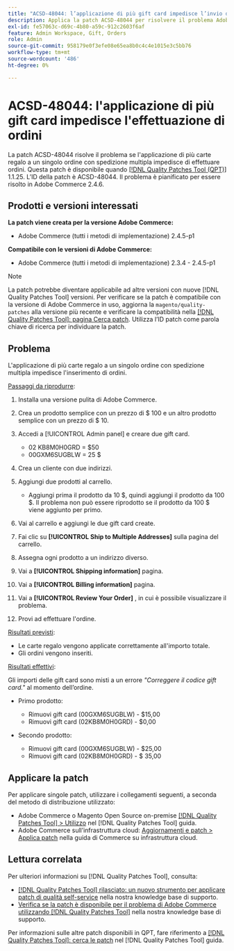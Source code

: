 ```yaml
---
title: "ACSD-48044: l’applicazione di più gift card impedisce l’invio di ordini"
description: Applica la patch ACSD-48044 per risolvere il problema Adobe Commerce, in cui l’applicazione di più carte regalo a un singolo ordine con spedizione multipla impedisce l’inserimento di ordini.
exl-id: fe57063c-d69c-4b80-a59c-912c2603f6af
feature: Admin Workspace, Gift, Orders
role: Admin
source-git-commit: 958179e0f3efe08e65ea8b0c4c4e1015e3c5bb76
workflow-type: tm+mt
source-wordcount: '486'
ht-degree: 0%

---
```


# ACSD-48044: l&#39;applicazione di più gift card impedisce l&#39;effettuazione di ordini

La patch ACSD-48044 risolve il problema se l&#39;applicazione di più carte regalo a un singolo ordine con spedizione multipla impedisce di effettuare ordini. Questa patch è disponibile quando [[!DNL Quality Patches Tool (QPT)]](/help/announcements/adobe-commerce-announcements/magento-quality-patches-released-new-tool-to-self-serve-quality-patches.md) 1.1.25. L’ID della patch è ACSD-48044. Il problema è pianificato per essere risolto in Adobe Commerce 2.4.6.

## Prodotti e versioni interessati

**La patch viene creata per la versione Adobe Commerce:**

* Adobe Commerce (tutti i metodi di implementazione) 2.4.5-p1

**Compatibile con le versioni di Adobe Commerce:**

* Adobe Commerce (tutti i metodi di implementazione) 2.3.4 - 2.4.5-p1

>[!NOTE]
>
>La patch potrebbe diventare applicabile ad altre versioni con nuove [!DNL Quality Patches Tool] versioni. Per verificare se la patch è compatibile con la versione di Adobe Commerce in uso, aggiorna la `magento/quality-patches` alla versione più recente e verificare la compatibilità nella [[!DNL Quality Patches Tool]: pagina Cerca patch](https://experienceleague.adobe.com/tools/commerce-quality-patches/index.html). Utilizza l’ID patch come parola chiave di ricerca per individuare la patch.

## Problema

L&#39;applicazione di più carte regalo a un singolo ordine con spedizione multipla impedisce l&#39;inserimento di ordini.

<u>Passaggi da riprodurre</u>:

1. Installa una versione pulita di Adobe Commerce.
1. Crea un prodotto semplice con un prezzo di $ 100 e un altro prodotto semplice con un prezzo di $ 10.
1. Accedi a [!UICONTROL Admin panel] e creare due gift card.

   * 02 KB8M0H0GRD = $50
   * 00GXM6SUGBLW = 25 $

1. Crea un cliente con due indirizzi.
1. Aggiungi due prodotti al carrello.

   * Aggiungi prima il prodotto da 10 $, quindi aggiungi il prodotto da 100 $. Il problema non può essere riprodotto se il prodotto da 100 $ viene aggiunto per primo.

1. Vai al carrello e aggiungi le due gift card create.
1. Fai clic su **[!UICONTROL Ship to Multiple Addresses]** sulla pagina del carrello.
1. Assegna ogni prodotto a un indirizzo diverso.
1. Vai a **[!UICONTROL Shipping information]** pagina.
1. Vai a **[!UICONTROL Billing information]** pagina.
1. Vai a **[!UICONTROL Review Your Order]** , in cui è possibile visualizzare il problema.
1. Provi ad effettuare l&#39;ordine.

<u>Risultati previsti</u>:

* Le carte regalo vengono applicate correttamente all&#39;importo totale.
* Gli ordini vengono inseriti.

<u>Risultati effettivi</u>:

Gli importi delle gift card sono misti a un errore *&quot;Correggere il codice gift card.&quot;* al momento dell’ordine.

* Primo prodotto:

   * Rimuovi gift card (00GXM6SUGBLW) - $15,00
   * Rimuovi gift card (02KB8M0H0GRD) - $0,00

* Secondo prodotto:

   * Rimuovi gift card (00GXM6SUGBLW) - $25,00
   * Rimuovi gift card (02KB8M0H0GRD) - $ 35,00

## Applicare la patch

Per applicare singole patch, utilizzare i collegamenti seguenti, a seconda del metodo di distribuzione utilizzato:

* Adobe Commerce o Magento Open Source on-premise [[!DNL Quality Patches Tool] > Utilizzo](https://experienceleague.adobe.com/docs/commerce-operations/tools/quality-patches-tool/usage.html) nel [!DNL Quality Patches Tool] guida.
* Adobe Commerce sull’infrastruttura cloud: [Aggiornamenti e patch > Applica patch](https://experienceleague.adobe.com/docs/commerce-cloud-service/user-guide/develop/upgrade/apply-patches.html) nella guida di Commerce su infrastruttura cloud.

## Lettura correlata

Per ulteriori informazioni su [!DNL Quality Patches Tool], consulta:

* [[!DNL Quality Patches Tool] rilasciato: un nuovo strumento per applicare patch di qualità self-service](/help/announcements/adobe-commerce-announcements/magento-quality-patches-released-new-tool-to-self-serve-quality-patches.md) nella nostra knowledge base di supporto.
* [Verifica se la patch è disponibile per il problema di Adobe Commerce utilizzando [!DNL Quality Patches Tool]](/help/support-tools/patches-available-in-qpt-tool/check-patch-for-magento-issue-with-magento-quality-patches.md) nella nostra knowledge base di supporto.

Per informazioni sulle altre patch disponibili in QPT, fare riferimento a [[!DNL Quality Patches Tool]: cerca le patch](https://experienceleague.adobe.com/tools/commerce-quality-patches/index.html) nel [!DNL Quality Patches Tool] guida.
